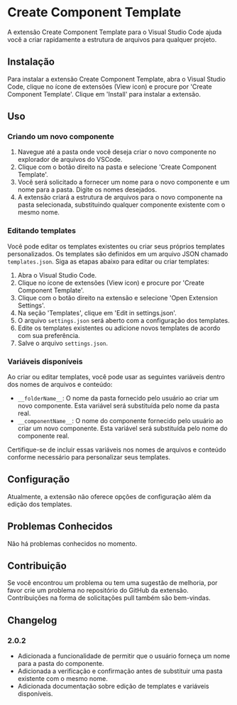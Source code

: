 # Create Component Template

A extensão Create Component Template para o Visual Studio Code ajuda você a criar rapidamente a estrutura de arquivos para qualquer projeto.

## Instalação

Para instalar a extensão Create Component Template, abra o Visual Studio Code, clique no ícone de extensões (View icon) e procure por 'Create Component Template'. Clique em 'Install' para instalar a extensão.

## Uso

### Criando um novo componente

1. Navegue até a pasta onde você deseja criar o novo componente no explorador de arquivos do VSCode.
2. Clique com o botão direito na pasta e selecione 'Create Component Template'.
3. Você será solicitado a fornecer um nome para o novo componente e um nome para a pasta. Digite os nomes desejados.
4. A extensão criará a estrutura de arquivos para o novo componente na pasta selecionada, substituindo qualquer componente existente com o mesmo nome.

### Editando templates

Você pode editar os templates existentes ou criar seus próprios templates personalizados. Os templates são definidos em um arquivo JSON chamado `templates.json`. Siga as etapas abaixo para editar ou criar templates:

1. Abra o Visual Studio Code.
2. Clique no ícone de extensões (View icon) e procure por 'Create Component Template'.
3. Clique com o botão direito na extensão e selecione 'Open Extension Settings'.
4. Na seção 'Templates', clique em 'Edit in settings.json'.
5. O arquivo `settings.json` será aberto com a configuração dos templates.
6. Edite os templates existentes ou adicione novos templates de acordo com sua preferência.
7. Salve o arquivo `settings.json`.

### Variáveis disponíveis

Ao criar ou editar templates, você pode usar as seguintes variáveis dentro dos nomes de arquivos e conteúdo:

- `__folderName__`: O nome da pasta fornecido pelo usuário ao criar um novo componente. Esta variável será substituída pelo nome da pasta real.
- `__componentName__`: O nome do componente fornecido pelo usuário ao criar um novo componente. Esta variável será substituída pelo nome do componente real.

Certifique-se de incluir essas variáveis nos nomes de arquivos e conteúdo conforme necessário para personalizar seus templates.

## Configuração

Atualmente, a extensão não oferece opções de configuração além da edição dos templates.

## Problemas Conhecidos

Não há problemas conhecidos no momento.

## Contribuição

Se você encontrou um problema ou tem uma sugestão de melhoria, por favor crie um problema no repositório do GitHub da extensão. Contribuições na forma de solicitações pull também são bem-vindas.

## Changelog

### 2.0.2

- Adicionada a funcionalidade de permitir que o usuário forneça um nome para a pasta do componente.
- Adicionada a verificação e confirmação antes de substituir uma pasta existente com o mesmo nome.
- Adicionada documentação sobre edição de templates e variáveis disponíveis.
